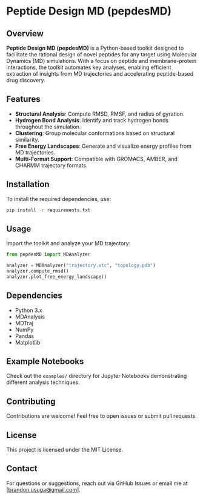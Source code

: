 # Peptide Design MD (pepdesMD)

## Overview
**Peptide Design MD (pepdesMD)** is a Python-based toolkit designed to facilitate the rational design of novel peptides for any target using Molecular Dynamics (MD) simulations. With a focus on peptide and membrane-protein interactions, the toolkit automates key analyses, enabling efficient extraction of insights from MD trajectories and accelerating peptide-based drug discovery.

## Features
- **Structural Analysis**: Compute RMSD, RMSF, and radius of gyration.
- **Hydrogen Bond Analysis**: Identify and track hydrogen bonds throughout the simulation.
- **Clustering**: Group molecular conformations based on structural similarity.
- **Free Energy Landscapes**: Generate and visualize energy profiles from MD trajectories.
- **Multi-Format Support**: Compatible with GROMACS, AMBER, and CHARMM trajectory formats.

## Installation
To install the required dependencies, use:
```bash
pip install -r requirements.txt
```

## Usage
Import the toolkit and analyze your MD trajectory:
```python
from pepdesMD import MDAnalyzer

analyzer = MDAnalyzer("trajectory.xtc", "topology.pdb")
analyzer.compute_rmsd()
analyzer.plot_free_energy_landscape()
```

## Dependencies
- Python 3.x
- MDAnalysis
- MDTraj
- NumPy
- Pandas
- Matplotlib

## Example Notebooks
Check out the `examples/` directory for Jupyter Notebooks demonstrating different analysis techniques.

## Contributing
Contributions are welcome! Feel free to open issues or submit pull requests.

## License
This project is licensed under the MIT License.

## Contact
For questions or suggestions, reach out via GitHub Issues or email me at [brandon.usuga@gmail.com].

